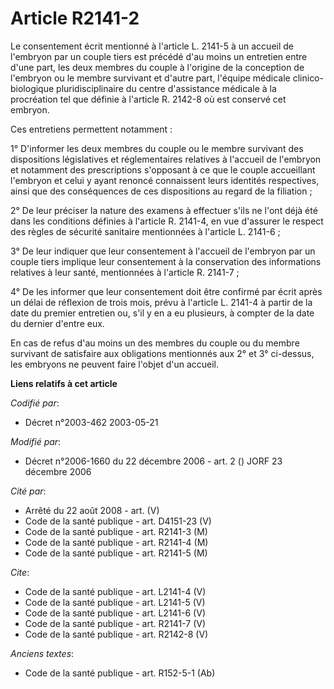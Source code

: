 # Article R2141-2

Le consentement écrit mentionné à l'article L. 2141-5 à un accueil de l'embryon par un couple tiers est précédé d'au moins un
entretien entre d'une part, les deux membres du couple à l'origine de la conception de l'embryon ou le membre survivant et
d'autre part, l'équipe médicale clinico-biologique pluridisciplinaire du centre d'assistance médicale à la procréation tel
que définie à l'article R. 2142-8 où est conservé cet embryon. 

Ces entretiens permettent notamment : 

1° D'informer les deux membres du couple ou le membre survivant des dispositions législatives et réglementaires relatives à
l'accueil de l'embryon et notamment des prescriptions s'opposant à ce que le couple accueillant l'embryon et celui y ayant
renoncé connaissent leurs identités respectives, ainsi que des conséquences de ces dispositions au regard de la filiation ; 

2° De leur préciser la nature des examens à effectuer s'ils ne l'ont déjà été dans les conditions définies à l'article R.
2141-4, en vue d'assurer le respect des règles de sécurité sanitaire mentionnées à l'article L. 2141-6 ; 

3° De leur indiquer que leur consentement à l'accueil de l'embryon par un couple tiers implique leur consentement à la
conservation des informations relatives à leur santé, mentionnées à l'article R. 2141-7 ; 

4° De les informer que leur consentement doit être confirmé par écrit après un délai de réflexion de trois mois, prévu à
l'article L. 2141-4 à partir de la date du premier entretien ou, s'il y en a eu plusieurs, à compter de la date du dernier
d'entre eux. 

En cas de refus d'au moins un des membres du couple ou du membre survivant de satisfaire aux obligations mentionnés aux 2° et
3° ci-dessus, les embryons ne peuvent faire l'objet d'un accueil.

**Liens relatifs à cet article**

_Codifié par_:

  - Décret n°2003-462 2003-05-21

_Modifié par_:

  - Décret n°2006-1660 du 22 décembre 2006 - art. 2 () JORF 23 décembre 2006

_Cité par_:

  - Arrêté du 22 août 2008 - art. (V)
  - Code de la santé publique - art. D4151-23 (V)
  - Code de la santé publique - art. R2141-3 (M)
  - Code de la santé publique - art. R2141-4 (M)
  - Code de la santé publique - art. R2141-5 (M)

_Cite_:

  - Code de la santé publique - art. L2141-4 (V)
  - Code de la santé publique - art. L2141-5 (V)
  - Code de la santé publique - art. L2141-6 (V)
  - Code de la santé publique - art. R2141-7 (V)
  - Code de la santé publique - art. R2142-8 (V)

_Anciens textes_:

  - Code de la santé publique - art. R152-5-1 (Ab)
